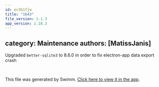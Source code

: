 ```yaml
---
id: ec3b1fjw
title: "1643"
file_version: 1.1.3
app_version: 1.18.3
---
```


## category: Maintenance authors: \[MatissJanis\]

Upgraded `better-sqlite3` to 8.6.0 in order to fix electron-app data export crash

<br/>

This file was generated by Swimm. [Click here to view it in the app](https://app.swimm.io/repos/Z2l0aHViJTNBJTNBYWN0dWFsJTNBJTNBc2FuanBhcmVlaw==/docs/ec3b1fjw).
